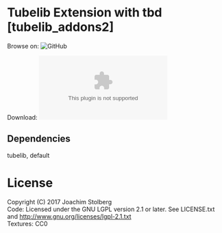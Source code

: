# Tubelib Extension with tbd \[tubelib_addons2\]



Browse on: ![GitHub](https://github.com/joe7575/tubelib_addons2)

Download: ![GitHub](https://github.com/joe7575/tubelib_addons2/archive/master.zip)


## Dependencies
tubelib, default  

# License
Copyright (C) 2017 Joachim Stolberg  
Code: Licensed under the GNU LGPL version 2.1 or later. See LICENSE.txt and http://www.gnu.org/licenses/lgpl-2.1.txt  
Textures: CC0

